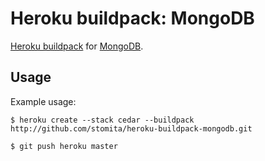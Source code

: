 Heroku buildpack: MongoDB
=========================

[Heroku buildpack](http://devcenter.heroku.com/articles/buildpacks) for [MongoDB](http://www.mongodb.org/).

Usage
-----

Example usage:

    $ heroku create --stack cedar --buildpack http://github.com/stomita/heroku-buildpack-mongodb.git

    $ git push heroku master


